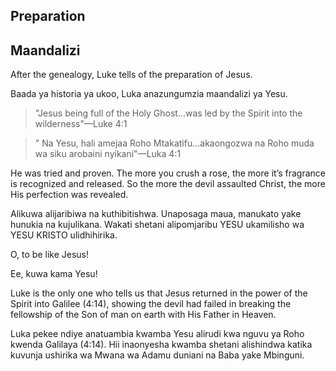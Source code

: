## Preparation

## Maandalizi

After the genealogy, Luke tells of the preparation of Jesus.

Baada ya historia ya ukoo, Luka anazungumzia maandalizi ya Yesu.

> "Jesus being full of the Holy Ghost...was led by the Spirit into the wilderness"&mdash;Luke 4:1

> " Na Yesu, hali amejaa Roho Mtakatifu...akaongozwa na Roho muda wa siku arobaini nyikani"&mdash;Luka 4:1

He was tried and proven. The more you crush a rose, the more it’s fragrance is recognized and released. So the more the devil assaulted Christ, the more His perfection was revealed.

Alikuwa alijaribiwa na kuthibitishwa. Unaposaga maua, manukato yake hunukia na kujulikana. Wakati shetani alipomjaribu YESU ukamilisho wa YESU KRISTO ulidhihirika.

O, to be like Jesus!

Ee, kuwa kama Yesu!

Luke is the only one who tells us that Jesus returned in the power of the Spirit into Galilee (4:14), showing the devil had failed in breaking the fellowship of the Son of man on earth with His Father in Heaven.

Luka pekee ndiye anatuambia kwamba Yesu alirudi kwa nguvu ya Roho kwenda Galilaya (4:14). Hii inaonyesha kwamba shetani alishindwa katika kuvunja ushirika wa Mwana wa Adamu duniani na Baba yake Mbinguni.